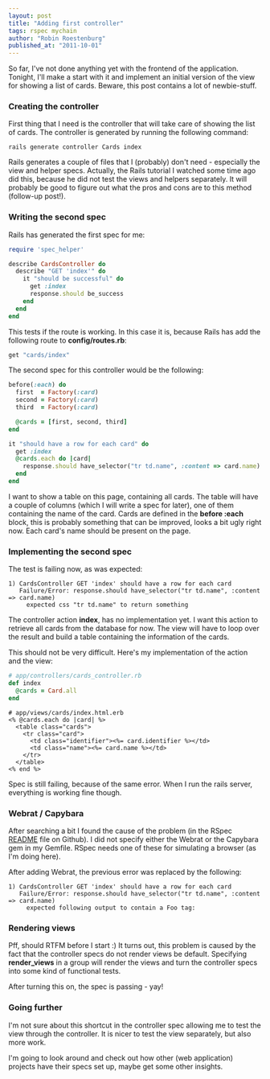 ```yaml
---
layout: post
title: "Adding first controller"
tags: rspec mychain
author: "Robin Roestenburg"
published_at: "2011-10-01"
---
```


So far, I've not done anything yet with the frontend of the application. Tonight, I'll make a start with it and implement an initial version of the view for showing a list of cards. Beware, this post contains a lot of newbie-stuff.

### Creating the controller
First thing that I need is the controller that will take care of showing the list of cards. The controller is generated by running the following command:

~~~ text
rails generate controller Cards index
~~~

Rails generates a couple of files that I (probably) don't need - especially the view and helper specs. Actually, the Rails tutorial I watched some time ago did this, because he did not test the views and helpers separately. It will probably be good to figure out what the pros and cons are to this method (follow-up post!).

### Writing the second spec
Rails has generated the first spec for me:

~~~ ruby
require 'spec_helper'

describe CardsController do
  describe "GET 'index'" do
    it "should be successful" do
      get :index
      response.should be_success
    end
  end
end
~~~

This tests if the route is working. In this case it is, because Rails has add the following route to **config/routes.rb**:

~~~ ruby
get "cards/index"
~~~

The second spec for this controller would be the following:

~~~ ruby
before(:each) do
  first  = Factory(:card)
  second = Factory(:card)
  third  = Factory(:card)

  @cards = [first, second, third]
end

it "should have a row for each card" do
  get :index
  @cards.each do |card|
    response.should have_selector("tr td.name", :content => card.name)
  end
end
~~~

I want to show a table on this page, containing all cards. The table will have a couple of columns (which I will write a spec for later), one of them containing the name of the card. Cards are defined in the **before :each** block, this is probably something that can be improved, looks a bit ugly right now. Each card's name should be present on the page.

### Implementing the second spec
The test is failing now, as was expected:

~~~ text
1) CardsController GET 'index' should have a row for each card
   Failure/Error: response.should have_selector("tr td.name", :content => card.name)
     expected css "tr td.name" to return something
~~~

The controller action **index**, has no implementation yet. I want this action to retrieve all cards from the database for now. The view will have to loop over the result and build a table containing the information of the cards.

This should not be very difficult. Here's my implementation of the action and the view:

~~~ ruby
# app/controllers/cards_controller.rb
def index
  @cards = Card.all
end
~~~

~~~ erb
# app/views/cards/index.html.erb
<% @cards.each do |card| %>
  <table class="cards">
    <tr class="card">
      <td class="identifier"><%= card.identifier %></td>
      <td class="name"><%= card.name %></td>
    </tr>
  </table>
<% end %>
~~~

Spec is still failing, because of the same error. When I run the rails server, everything is working fine though.

### Webrat / Capybara
After searching a bit I found the cause of the problem (in the RSpec [README](https://github.com/rspec/rspec-rails) file on Github). I did not specify either the Webrat or the Capybara gem in my Gemfile. RSpec needs one of these for simulating a browser (as I'm doing here).

After adding Webrat, the previous error was replaced by the following:

~~~ text
1) CardsController GET 'index' should have a row for each card
   Failure/Error: response.should have_selector("tr td.name", :content => card.name)
     expected following output to contain a Foo tag:
~~~


### Rendering views
Pff, should RTFM before I start :) It turns out, this problem is caused by the fact that the controller specs do not render views be default. Specifying **render_views** in a group will render the views and turn the controller specs into some kind of functional tests.

After turning this on, the spec is passing - yay!

### Going further
I'm not sure about this shortcut in the controller spec allowing me to test the view through the controller. It is nicer to test the view separately, but also more work.

I'm going to look around and check out how other (web application) projects have their specs set up, maybe get some other insights.
